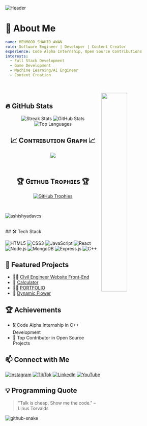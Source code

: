 ![Header](https://capsule-render.vercel.app/api?type=waving&color=0:FF5733,100:900C3F&height=200&section=header&text=Welcome%20to%20My%20GitHub!&fontSize=35&fontColor=ffffff&animation=fadeIn)

# 🚀 About Me

```yaml
name: MEHMOOD SHAHID AWAN
role: Software Engineer | Developer | Content Creator
experience: Code Alpha Internship, Open Source Contributions
interests:
  - Full Stack Development
  - Game Development
  - Machine Learning/AI Engineer
  - Content Creation
```
</br>
</br>
<div>
  <img align="right" width="40%" src="https://owlbertsio-resized.s3.amazonaws.com/Popper.psd.full.png">
</div>

## 🔥 GitHub Stats

<p align="center">
  <img src="https://github-readme-streak-stats.herokuapp.com/?user=mehmoodshahidawan8&theme=radical&hide_border=true" alt="Streak Stats"/>
  <img src="https://github-readme-stats.vercel.app/api?username=mehmoodshahidawan8&show_icons=true&theme=radical&hide_border=true" alt="GitHub Stats"/>
  <img src="https://github-readme-stats.vercel.app/api/top-langs/?username=mehmoodshahidawan8&layout=compact&theme=radical&hide_border=true" alt="Top Languages"/>
  
</p>
<h2 align="center">📈 Cᴏɴᴛʀɪʙᴜᴛɪᴏɴ Gʀᴀᴘʜ 📈</h2>
<div align="center">
    <img src="https://github-readme-activity-graph.vercel.app/graph?username=mehmoodshahidawan8&bg_color=220a28&&color=ffffff&line=c56a90&point=ffeb95&area=false&hide_border=false" border-radius="15">
</div>
</p>
</br>
<!--Trophies Section-->   
<h2 align="center">🏆 Gɪᴛʜᴜʙ Tʀᴏᴘʜɪᴇs 🏆</h2>
<p align="center">
  <a href="https://github.com/Mehmoodshahidawan8">
    <picture>
      <source media="(prefers-color-scheme: dark)" srcset="https://github-profile-trophy.vercel.app/?username=mehmoodshahidawan8&no-bg=true&row=2&column=6&margin-w=20&margin-h=20&theme=monokai">
      <source media="(prefers-color-scheme: light)" srcset="https://github-profile-trophy.vercel.app/?username=mehmoodshahidawan8&no-bg=true&row=2&column=6&margin-w=20&margin-h=20">
      <img alt="GitHub Trophies" src="https://github-profile-trophy.vercel.app/?username=mehmoodshahidawan8&no-bg=true&no-frame=true&row=2&column=6&margin-w=20&margin-h=20">
    </picture>
  </a>
</p>
<br />
<!--Profile Count Badge-->
<p align="left">
  <img src="https://komarev.com/ghpvc/?username=mehmoodshahidawan8&label=Profile%20views&color=770677&style=for-the-badge&logo=star" alt="ashishyadavcs" style="padding-right:20px;" />
</p>
</br>
## 🛠️ Tech Stack

![HTML5](https://img.shields.io/badge/HTML5-%23E34F26.svg?style=flat&logo=html5&logoColor=white)
![CSS3](https://img.shields.io/badge/CSS3-%231572B6.svg?style=flat&logo=css3&logoColor=white)
![JavaScript](https://img.shields.io/badge/JavaScript-%23F7DF1E.svg?style=flat&logo=javascript&logoColor=black)
![React](https://img.shields.io/badge/React-%2361DAFB.svg?style=flat&logo=react&logoColor=black)
![Node.js](https://img.shields.io/badge/Node.js-%23339933.svg?style=flat&logo=node.js&logoColor=white)
![MongoDB](https://img.shields.io/badge/MongoDB-%2347A248.svg?style=flat&logo=mongodb&logoColor=white)
![Express.js](https://img.shields.io/badge/Express.js-%23000000.svg?style=flat&logo=express&logoColor=white)
![C++](https://img.shields.io/badge/C++-%2300599C.svg?style=flat&logo=c%2B%2B&logoColor=white)

## 📌 Featured Projects

- 👷‍♂️ [CIvil Engineer Website Front-End]([https://github.com/YourGitHubUsername/car-selling-website](https://github.com/Mehmoodshahidawan8/Civil-Engineer-website))
- 📝 [Calculator]([https://github.com/YourGitHubUsername/notes-app](https://github.com/Mehmoodshahidawan8/Calculator))
- 👨‍💻 [PORTFOLIO]([https://github.com/YourGitHubUsername/google-auth-mern](https://github.com/Mehmoodshahidawan8/PORTFOLIO))
- 🌸 [Dynamic Flower]([[https://github.com/YourGitHubUsername/google-auth-mern](https://github.com/Mehmoodshahidawan8/PORTFOLIO)](https://github.com/Mehmoodshahidawan8/Flowers))




## 🏆 Achievements

- 🎖️ Code Alpha Internship in C++ Development
- 🏅 Top Contributor in Open Source Projects

## 📫 Connect with Me

[![Instagram](https://img.shields.io/badge/Instagram-%23E4405F.svg?style=flat&logo=instagram&logoColor=white)]([https://instagram.com/YourProfile](https://www.instagram.com/mehmoodshahidawan_/))
[![TikTok](https://img.shields.io/badge/TikTok-%23000000.svg?style=flat&logo=tiktok&logoColor=white)]([https://tiktok.com/@YourProfile](https://www.tiktok.com/@mehmooshahidawan))
[![LinkedIn](https://img.shields.io/badge/LinkedIn-%230077B5.svg?style=flat&logo=linkedin&logoColor=white)]([https://linkedin.com/in/YourProfile](https://www.linkedin.com/in/mehmood-shahid-awan-56018b31a/))
[![YouTube](https://img.shields.io/badge/YouTube-%23FF0000.svg?style=flat&logo=youtube&logoColor=white)]([https://youtube.com/c/YourChannel](https://www.youtube.com/@MSA01team01))

## 💡 Programming Quote

> "Talk is cheap. Show me the code." – Linus Torvalds
<picture>
  <source media="(prefers-color-scheme: dark)" srcset="https://raw.githubusercontent.com/tobiasmeyhoefer/tobiasmeyhoefer/output/github-snake-dark.svg" />
  <source media="(prefers-color-scheme: light)" srcset="https://raw.githubusercontent.com/tobiasmeyhoefer/tobiasmeyhoefer/output/github-snake.svg" />
  <img alt="github-snake" src="https://raw.githubusercontent.com/tobiasmeyhoefer/tobiasmeyhoefer/output/github-snake.svg" />
</picture>



